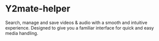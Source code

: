 # Y2mate-helper
Search, manage and save videos &amp; audio with a smooth and intuitive experience.  Designed to give you a familiar interface for quick and easy media handling.  
